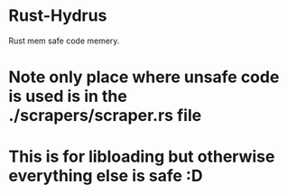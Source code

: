 # Rust-Hydrus
Rust mem safe code memery.

# Note only place where unsafe code is used is in the ./scrapers/scraper.rs file
# This is for libloading but otherwise everything else is safe :D
